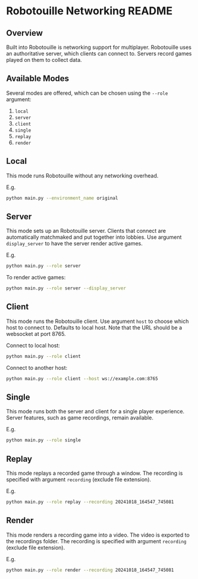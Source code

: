 # Robotouille Networking README

## Overview

Built into Robotouille is networking support for multiplayer. Robotouille uses an authoritative server, which clients can connect to. Servers record games played on them to collect data. 

## Available Modes

Several modes are offered, which can be chosen using the `--role` argument:

1. `local`
2. `server`
3. `client`
4. `single`
5. `replay`
6. `render`

## Local

This mode runs Robotouille without any networking overhead.

E.g.
```sh
python main.py --environment_name original
```

## Server

This mode sets up an Robotouille server. Clients that connect are automatically matchmaked and put together into lobbies. Use argument `display_server` to have the server render active games.

E.g.
```sh
python main.py --role server
```

To render active games:
```sh
python main.py --role server --display_server
```

## Client

This mode runs the Robotouille client. Use argument `host` to choose which host to connect to. Defaults to local host. Note that the URL should be a websocket at port 8765.

Connect to local host:
```sh
python main.py --role client
```

Connect to another host:
```sh
python main.py --role client --host ws://example.com:8765
```

## Single

This mode runs both the server and client for a single player experience. Server features, such as game recordings, remain available.

E.g.
```sh
python main.py --role single
```

## Replay

This mode replays a recorded game through a window. The recording is specified with argument `recording` (exclude file extension).

E.g.
```sh
python main.py --role replay --recording 20241018_164547_745081
```

## Render

This mode renders a recording game into a video. The video is exported to the recordings folder. The recording is specified with argument `recording` (exclude file extension).

E.g.
```sh
python main.py --role render --recording 20241018_164547_745081
```